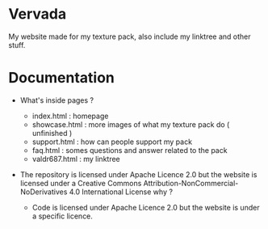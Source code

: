 # Vervada
My website made for my texture pack, also include my linktree and other stuff.

# Documentation

- What's inside pages ?
  - index.html : homepage
  - showcase.html : more images of what my texture pack do ( unfinished )
  - support.html : how can people support my pack
  - faq.html : somes questions and answer related to the pack
  - valdr687.html : my linktree

- The repository is licensed under Apache Licence 2.0 but the website is licensed under a Creative Commons Attribution-NonCommercial-NoDerivatives 4.0 International License why ?
  - Code is licensed under Apache Licence 2.0 but the website is under a specific licence.


